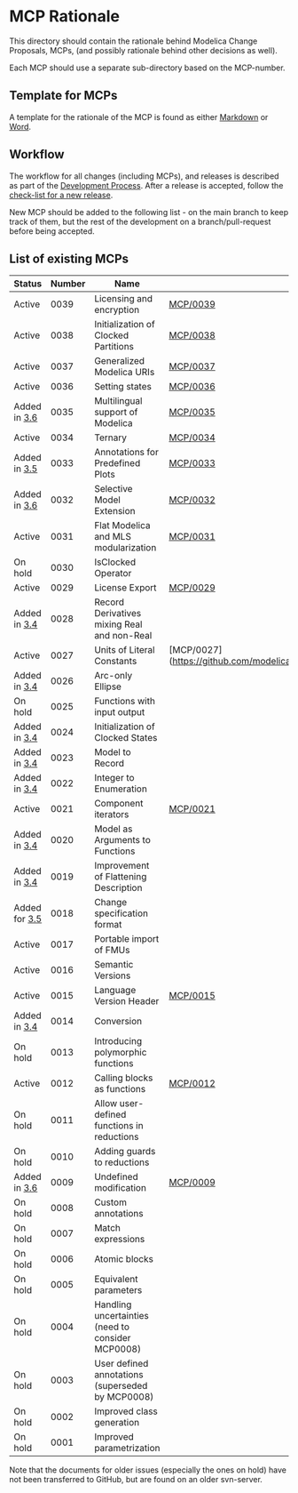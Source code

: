 # MCP Rationale
This directory should contain the rationale behind Modelica Change Proposals, MCPs,
(and possibly rationale behind other decisions as well).

Each MCP should use a separate sub-directory based on the MCP-number.

## Template for MCPs

A template for the rationale of the MCP is found as either [Markdown](MCPTemplate.MD) or [Word](MCP_Template_Overview.dotx).

## Workflow

The workflow for all changes (including MCPs), and releases is described as part of the [Development Process](DevelopmentProcess.md).
After a release is accepted, follow the [check-list for a new release](NewRelease.md).

New MCP should be added to the following list - on the main branch to keep track of them,
but the rest of the development on a branch/pull-request before being accepted.

## List of existing MCPs

|Status|Number|Name|Branch|Issue|
|------|------|----|----|-|
|Active|0039|Licensing and encryption|[MCP/0039](https://github.com/modelica/ModelicaSpecification/tree/MCP/0039/RationaleMCP/0039)|https://github.com/modelica/ModelicaSpecification/pull/2931|
|Active|0038|Initialization of Clocked Partitions|[MCP/0038](https://github.com/modelica/ModelicaSpecification/tree/MCP/0038/RationaleMCP/0038)||
|Active|0037|Generalized Modelica URIs|[MCP/0037](https://github.com/modelica/ModelicaSpecification/tree/MCP/0037/RationaleMCP/0037)|https://github.com/modelica/ModelicaSpecification/pull/2663|
|Active|0036|Setting states|[MCP/0036](https://github.com/modelica/ModelicaSpecification/tree/MCP/0036/RationaleMCP/0036)|https://github.com/modelica/ModelicaSpecification/pull/3164|
|Added in [3.6](https://github.com/modelica/ModelicaSpecification/releases/tag/v3.6)|0035|Multilingual support of Modelica|[MCP/0035](https://github.com/modelica/ModelicaSpecification/tree/MCP/0035/RationaleMCP/0035)|https://github.com/modelica/ModelicaSpecification/pull/2956|
|Active|0034|Ternary|[MCP/0034](https://github.com/modelica/ModelicaSpecification/tree/MCP/0034/RationaleMCP/0034)|https://github.com/modelica/ModelicaSpecification/pull/2477|
|Added in [3.5](https://github.com/modelica/ModelicaSpecification/releases/tag/v3.5)|0033|Annotations for Predefined Plots|[MCP/0033](https://github.com/modelica/ModelicaSpecification/tree/MCP/0033/RationaleMCP/0033)||
|Added in [3.6](https://github.com/modelica/ModelicaSpecification/releases/tag/v3.6)|0032|Selective Model Extension|[MCP/0032](https://github.com/modelica/ModelicaSpecification/tree/MCP/0032/RationaleMCP/0032)|https://github.com/modelica/ModelicaSpecification/pull/3166|
|Active|0031|Flat Modelica and MLS modularization|[MCP/0031](https://github.com/modelica/ModelicaSpecification/tree/MCP/0031/RationaleMCP/0031)|
|On hold|0030|IsClocked Operator||[#2238](https://github.com/modelica/ModelicaSpecification/issues/2238)|
|Active|0029|License Export|[MCP/0029](https://github.com/modelica/ModelicaSpecification/tree/MCP/0029/RationaleMCP/0029)||
|Added in [3.4](https://github.com/modelica/ModelicaSpecification/releases/tag/v3.4)|0028|Record Derivatives mixing Real and non-Real||[#2137](https://github.com/modelica/ModelicaSpecification/issues/2137)|
|Active|0027|Units of Literal Constants|[MCP/0027](https://github.com/modelica/ModelicaSpecification/tree/MCP/0027/RationaleMCP/0027|[#3255](https://github.com/modelica/ModelicaSpecification/issues/3255) ([#2127](https://github.com/modelica/ModelicaSpecification/issues/2127))|
|Added in [3.4](https://github.com/modelica/ModelicaSpecification/releases/tag/v3.4)|0026|Arc-only Ellipse||[#2045](https://github.com/modelica/ModelicaSpecification/issues/2045)|
|On hold|0025|Functions with input output||[#2012](https://github.com/modelica/ModelicaSpecification/issues/2012)|
|Added in [3.4](https://github.com/modelica/ModelicaSpecification/releases/tag/v3.4)|0024|Initialization of Clocked States||[#2007](https://github.com/modelica/ModelicaSpecification/issues/2007)|
|Added in [3.4](https://github.com/modelica/ModelicaSpecification/releases/tag/v3.4)|0023|Model to Record||[#1953](https://github.com/modelica/ModelicaSpecification/issues/1953)|
|Added in [3.4](https://github.com/modelica/ModelicaSpecification/releases/tag/v3.4)|0022|Integer to Enumeration||[#1842](https://github.com/modelica/ModelicaSpecification/issues/1842)|
|Active|0021|Component iterators|[MCP/0021](https://github.com/modelica/ModelicaSpecification/tree/MCP/0021/RationaleMCP/0021)||
|Added in [3.4](https://github.com/modelica/ModelicaSpecification/releases/tag/v3.4)|0020|Model as Arguments to Functions|||
|Added in [3.4](https://github.com/modelica/ModelicaSpecification/releases/tag/v3.4)|0019|Improvement of Flattening Description||[#1829](https://github.com/modelica/ModelicaSpecification/issues/1829)|
|Added for [3.5](https://github.com/modelica/ModelicaSpecification/releases/tag/v3.5)|0018|Change specification format|||
|Active|0017|Portable import of FMUs|||
|Active|0016|Semantic Versions|||
|Active|0015|Language Version Header|[MCP/0015](https://github.com/modelica/ModelicaSpecification/tree/MCP/0015/RationaleMCP/0015)||
|Added in [3.4](https://github.com/modelica/ModelicaSpecification/releases/tag/v3.4)|0014|Conversion||[#1622](https://github.com/modelica/ModelicaSpecification/issues/1622)|
|On hold|0013|Introducing polymorphic functions||
|Active|0012|Calling blocks as functions|[MCP/0012](https://github.com/modelica/ModelicaSpecification/tree/MCP/0012/RationaleMCP/0012)||
|On hold|0011|Allow user-defined functions in reductions|||
|On hold|0010|Adding guards to reductions|||
|Added in [3.6](https://github.com/modelica/ModelicaSpecification/releases/tag/v3.6)|0009|Undefined modification|[MCP/0009](https://github.com/modelica/ModelicaSpecification/tree/MCP/0009/RationaleMCP/0009)|https://github.com/modelica/ModelicaSpecification/pull/3167|
|On hold|0008|Custom annotations|||
|On hold|0007|Match expressions|||
|On hold|0006|Atomic blocks|||
|On hold|0005|Equivalent parameters|||
|On hold|0004|Handling uncertainties (need to consider MCP0008)|||
|On hold|0003|User defined annotations (superseded by MCP0008)|||
|On hold|0002|Improved class generation|||
|On hold|0001|Improved parametrization|||

Note that the documents for older issues (especially the ones on hold) have not been transferred to GitHub, but are found on an older svn-server.
